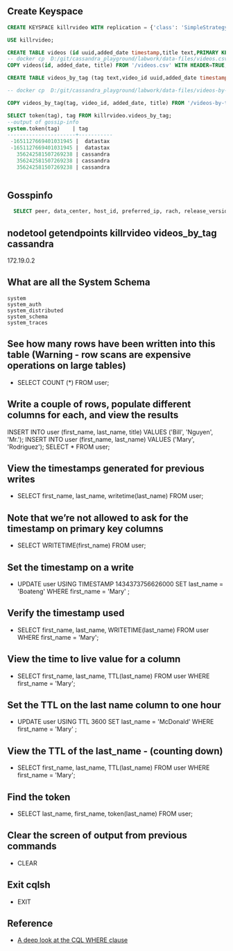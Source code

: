## Create Keyspace

```sql
CREATE KEYSPACE killrvideo WITH replication = {'class': 'SimpleStrategy', 'replication_factor': 1 };

USE killrvideo;

CREATE TABLE videos (id uuid,added_date timestamp,title text,PRIMARY KEY ((id)));
-- docker cp  D:/git/cassandra_playground/labwork/data-files/videos.csv some-cassandra:/vidoes.csv
COPY videos(id, added_date, title) FROM '/videos.csv' WITH HEADER=TRUE;

CREATE TABLE videos_by_tag (tag text,video_id uuid,added_date timestamp,title text,PRIMARY KEY ((tag), added_date, video_id)) WITH CLUSTERING ORDER BY(added_date DESC);

-- docker cp  D:/git/cassandra_playground/labwork/data-files/videos-by-tag.csv some-cassandra:/videos-by-tag.csv

COPY videos_by_tag(tag, video_id, added_date, title) FROM '/videos-by-tag.csv' WITH HEADER=TRUE;

SELECT token(tag), tag FROM killrvideo.videos_by_tag;
--output of gossip-info
system.token(tag)    | tag
----------------------+-----------
 -1651127669401031945 |  datastax
 -1651127669401031945 |  datastax
   356242581507269238 | cassandra
   356242581507269238 | cassandra
   356242581507269238 | cassandra
 
```

## Gosspinfo

```sql
  SELECT peer, data_center, host_id, preferred_ip, rach, release_version, rpc_address, schema_version FROM system.peers;
```

## nodetool getendpoints killrvideo videos_by_tag cassandra

172.19.0.2

## What are all the System Schema

```
system
system_auth
system_distributed
system_schema
system_traces
```


## See how many rows have been written into this table (Warning - row scans are expensive operations on large tables)

* SELECT COUNT (*) FROM user;

## Write a couple of rows, populate different columns for each, and view the results

INSERT INTO user (first_name, last_name, title) VALUES ('Bill', 'Nguyen', 'Mr.');
INSERT INTO user (first_name, last_name) VALUES ('Mary', 'Rodriguez');
SELECT * FROM user;

## View the timestamps generated for previous writes

* SELECT first_name, last_name, writetime(last_name) FROM user;

## Note that we’re not allowed to ask for the timestamp on primary key columns

* SELECT WRITETIME(first_name) FROM user;

## Set the timestamp on a write

* UPDATE user USING TIMESTAMP 1434373756626000 SET last_name = 'Boateng' WHERE first_name = 'Mary' ;

## Verify the timestamp used

* SELECT first_name, last_name, WRITETIME(last_name) FROM user WHERE first_name = 'Mary';

## View the time to live value for a column

* SELECT first_name, last_name, TTL(last_name) FROM user WHERE first_name = 'Mary';

## Set the TTL on the  last name column to one hour

* UPDATE user USING TTL 3600 SET last_name = 'McDonald' WHERE first_name = 'Mary' ;

## View the TTL of the last_name - (counting down)

* SELECT first_name, last_name, TTL(last_name) FROM user WHERE first_name = 'Mary';


## Find the token

* SELECT last_name, first_name, token(last_name) FROM user;

## Clear the screen of output from previous commands

* CLEAR

## Exit cqlsh

* EXIT


## Reference

* [A deep look at the CQL WHERE clause](https://www.datastax.com/blog/deep-look-cql-where-clause)
